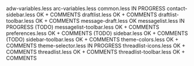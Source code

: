 adw-variables.less
arc-variables.less
common.less						IN PROGRESS
contact-sidebar.less			OK + COMMENTS
draftlist.less					OK + COMMENTS
draftlist-toolbar.less			OK + COMMENTS
message-draft.less				OK
messagelist.less				IN PROGRESS (TODO)
messagelist-toolbar.less		OK + COMMENTS
preferences.less				OK + COMMENTS (TODO)
sidebar.less					OK + COMMENTS (TODO)
sidebar-toolbar.less			OK + COMMENTS
theme-colors.less				OK + COMMENTS
theme-selector.less				IN PROGRESS
threadlist-icons.less			OK + COMMENTS
threadlist.less					OK + COMMENTS
threadlist-toolbar.less			OK + COMMENTS
